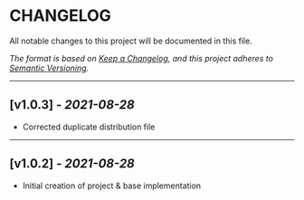 # CHANGELOG

All notable changes to this project will be documented in this file.

_The format is based on
[Keep a Changelog](https://keepachangelog.com/en/1.0.0/), and this project
adheres to [Semantic Versioning](https://semver.org/spec/v2.0.0.html)._

<!--lint disable no-duplicate-headings-->

<!-- --- -->
<!-- ## \[Unreleased] -->
<!-- ### Added -->
<!-- ### Changed -->
<!-- ### Removed -->
<!-- ### Fixed -->
<!-- ### Security -->

---

## \[v1.0.3] - _2021-08-28_

- Corrected duplicate distribution file

---

## \[v1.0.2] - _2021-08-28_

- Initial creation of project & base implementation
